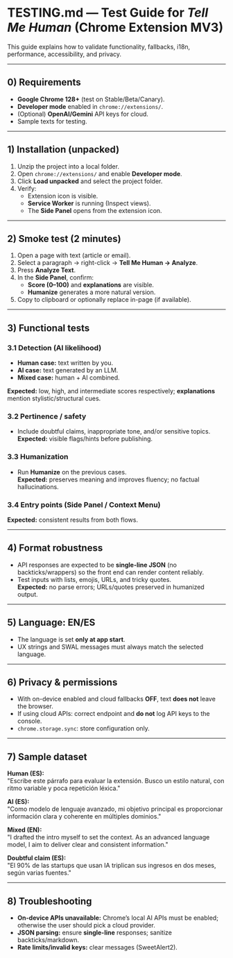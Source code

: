 # TESTING.md — Test Guide for *Tell Me Human* (Chrome Extension MV3)

This guide explains how to validate functionality, fallbacks, i18n, performance, accessibility, and privacy.

---

## 0) Requirements
- **Google Chrome 128+** (test on Stable/Beta/Canary).
- **Developer mode** enabled in `chrome://extensions/`.
- (Optional) **OpenAI/Gemini** API keys for cloud.
- Sample texts for testing.

---

## 1) Installation (unpacked)
1. Unzip the project into a local folder.
2. Open `chrome://extensions/` and enable **Developer mode**.
3. Click **Load unpacked** and select the project folder.
4. Verify:
   - Extension icon is visible.
   - **Service Worker** is running (Inspect views).
   - The **Side Panel** opens from the extension icon.

---

## 2) Smoke test (2 minutes)
1. Open a page with text (article or email).
2. Select a paragraph → right-click → **Tell Me Human → Analyze**.
3. Press **Analyze Text**.
4. In the **Side Panel**, confirm:
   - **Score (0–100)** and **explanations** are visible.
   - **Humanize** generates a more natural version.
5. Copy to clipboard or optionally replace in-page (if available).

---

## 3) Functional tests
### 3.1 Detection (AI likelihood)
- **Human case:** text written by you.
- **AI case:** text generated by an LLM.
- **Mixed case:** human + AI combined.

**Expected:** low, high, and intermediate scores respectively; **explanations** mention stylistic/structural cues.

### 3.2 Pertinence / safety
- Include doubtful claims, inappropriate tone, and/or sensitive topics.  
**Expected:** visible flags/hints before publishing.

### 3.3 Humanization
- Run **Humanize** on the previous cases.  
**Expected:** preserves meaning and improves fluency; no factual hallucinations.

### 3.4 Entry points (Side Panel / Context Menu)
**Expected:** consistent results from both flows.

---

## 4) Format robustness
- API responses are expected to be **single-line JSON** (no backticks/wrappers) so the front end can render content reliably.
- Test inputs with lists, emojis, URLs, and tricky quotes.  
**Expected:** no parse errors; URLs/quotes preserved in humanized output.

---

## 5) Language: EN/ES
- The language is set **only at app start**.
- UX strings and SWAL messages must always match the selected language.

---

## 6) Privacy & permissions
- With on-device enabled and cloud fallbacks **OFF**, text **does not** leave the browser.
- If using cloud APIs: correct endpoint and **do not** log API keys to the console.
- `chrome.storage.sync`: store configuration only.

---

## 7) Sample dataset
**Human (ES):**  
"Escribe este párrafo para evaluar la extensión. Busco un estilo natural, con ritmo variable y poca repetición léxica."

**AI (ES):**  
"Como modelo de lenguaje avanzado, mi objetivo principal es proporcionar información clara y coherente en múltiples dominios."

**Mixed (EN):**  
"I drafted the intro myself to set the context. As an advanced language model, I aim to deliver clear and consistent information."

**Doubtful claim (ES):**  
"El 90% de las startups que usan IA triplican sus ingresos en dos meses, según varias fuentes."

---

## 8) Troubleshooting
- **On-device APIs unavailable:** Chrome’s local AI APIs must be enabled; otherwise the user should pick a cloud provider.
- **JSON parsing:** ensure **single-line** responses; sanitize backticks/markdown.
- **Rate limits/invalid keys:** clear messages (SweetAlert2).
